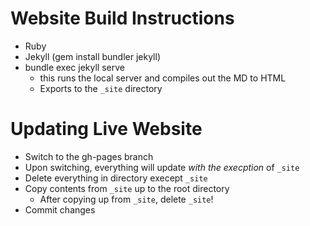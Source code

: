 # Website Build Instructions

- Ruby
- Jekyll (gem install bundler jekyll)
- bundle exec jekyll serve 
    - this runs the local server and compiles out the MD to HTML
    - Exports to the `_site` directory

# Updating Live Website

- Switch to the gh-pages branch
- Upon switching, everything will update *with the execption* of `_site`
- Delete everything in directory execept `_site`
- Copy contents from `_site` up to the root directory
    - After copying up from `_site`, delete `_site`!
- Commit changes
